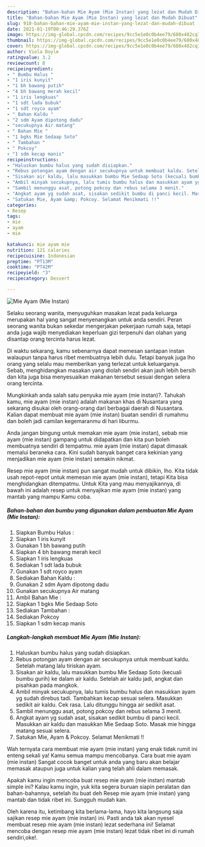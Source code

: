 ```yaml
---
description: "Bahan-bahan Mie Ayam (Mie Instan) yang lezat dan Mudah Dibuat"
title: "Bahan-bahan Mie Ayam (Mie Instan) yang lezat dan Mudah Dibuat"
slug: 910-bahan-bahan-mie-ayam-mie-instan-yang-lezat-dan-mudah-dibuat
date: 2021-01-19T00:46:29.376Z
image: https://img-global.cpcdn.com/recipes/9cc5e1e0c0b4ee79/680x482cq70/mie-ayam-mie-instan-foto-resep-utama.jpg
thumbnail: https://img-global.cpcdn.com/recipes/9cc5e1e0c0b4ee79/680x482cq70/mie-ayam-mie-instan-foto-resep-utama.jpg
cover: https://img-global.cpcdn.com/recipes/9cc5e1e0c0b4ee79/680x482cq70/mie-ayam-mie-instan-foto-resep-utama.jpg
author: Viola Doyle
ratingvalue: 3.2
reviewcount: 8
recipeingredient:
- " Bumbu Halus "
- "1 iris kunyit"
- "1 bh bawang putih"
- "4 bh bawang merah kecil"
- "1 iris lengkuas"
- "1 sdt lada bubuk"
- "1 sdt royco ayam"
- " Bahan Kaldu "
- "2 sdm Ayam dipotong dadu"
- "secukupnya Air matang"
- " Bahan Mie "
- "1 bgks Mie Sedaap Soto"
- " Tambahan "
- " Pokcoy"
- "1 sdm kecap manis"
recipeinstructions:
- "Haluskan bumbu halus yang sudah disiapkan."
- "Rebus potongan ayam dengan air secukupnya untuk membuat kaldu. Setelah matang lalu tiriskan ayam."
- "Sisakan air kaldu, lalu masukkan bumbu Mie Sedaap Soto (kecuali bumbu gurih) ke dalam air kaldu. Setelah air kaldu jadi, angkat dan pisahkan pada mangkok."
- "Ambil minyak secukupnya, lalu tumis bumbu halus dan masukkan ayam yg sudah direbus tadi. Tambahkan kecap sesuai selera. Masukkan sedikit air kaldu. Cek rasa. Lalu ditunggu hingga air sedikit asat."
- "Sambil menunggu asat, potong pokcoy dan rebus selama 3 menit."
- "Angkat ayam yg sudah asat, sisakan sedikit bumbu di panci kecil. Masukkan air kaldu dan masukkan Mie Sedaap Soto. Masak mie hingga matang sesuai selera."
- "Satukan Mie, Ayam &amp; Pokcoy. Selamat Menikmati !!"
categories:
- Resep
tags:
- mie
- ayam
- mie

katakunci: mie ayam mie 
nutrition: 121 calories
recipecuisine: Indonesian
preptime: "PT13M"
cooktime: "PT42M"
recipeyield: "3"
recipecategory: Dessert

---
```



![Mie Ayam (Mie Instan)](https://img-global.cpcdn.com/recipes/9cc5e1e0c0b4ee79/680x482cq70/mie-ayam-mie-instan-foto-resep-utama.jpg)

Selaku seorang wanita, menyuguhkan masakan lezat pada keluarga merupakan hal yang sangat menyenangkan untuk anda sendiri. Peran seorang  wanita bukan sekedar mengerjakan pekerjaan rumah saja, tetapi anda juga wajib menyediakan keperluan gizi terpenuhi dan olahan yang disantap orang tercinta harus lezat.

Di waktu  sekarang, kamu sebenarnya dapat memesan santapan instan walaupun tanpa harus ribet membuatnya lebih dulu. Tetapi banyak juga lho orang yang selalu mau memberikan yang terlezat untuk keluarganya. Sebab, menghidangkan masakan yang diolah sendiri akan jauh lebih bersih dan kita juga bisa menyesuaikan makanan tersebut sesuai dengan selera orang tercinta. 



Mungkinkah anda salah satu penyuka mie ayam (mie instan)?. Tahukah kamu, mie ayam (mie instan) adalah makanan khas di Nusantara yang sekarang disukai oleh orang-orang dari berbagai daerah di Nusantara. Kalian dapat membuat mie ayam (mie instan) buatan sendiri di rumahmu dan boleh jadi camilan kegemaranmu di hari liburmu.

Anda jangan bingung untuk memakan mie ayam (mie instan), sebab mie ayam (mie instan) gampang untuk didapatkan dan kita pun boleh membuatnya sendiri di tempatmu. mie ayam (mie instan) dapat dimasak memalui beraneka cara. Kini sudah banyak banget cara kekinian yang menjadikan mie ayam (mie instan) semakin nikmat.

Resep mie ayam (mie instan) pun sangat mudah untuk dibikin, lho. Kita tidak usah repot-repot untuk memesan mie ayam (mie instan), tetapi Kita bisa menghidangkan ditempatmu. Untuk Kita yang mau menyajikannya, di bawah ini adalah resep untuk menyajikan mie ayam (mie instan) yang mantab yang mampu Kamu coba.

<!--inarticleads1-->

##### Bahan-bahan dan bumbu yang digunakan dalam pembuatan Mie Ayam (Mie Instan):

1. Siapkan  Bumbu Halus :
1. Siapkan 1 iris kunyit
1. Gunakan 1 bh bawang putih
1. Siapkan 4 bh bawang merah kecil
1. Siapkan 1 iris lengkuas
1. Sediakan 1 sdt lada bubuk
1. Gunakan 1 sdt royco ayam
1. Sediakan  Bahan Kaldu :
1. Gunakan 2 sdm Ayam dipotong dadu
1. Gunakan secukupnya Air matang
1. Ambil  Bahan Mie :
1. Siapkan 1 bgks Mie Sedaap Soto
1. Sediakan  Tambahan :
1. Sediakan  Pokcoy
1. Siapkan 1 sdm kecap manis




<!--inarticleads2-->

##### Langkah-langkah membuat Mie Ayam (Mie Instan):

1. Haluskan bumbu halus yang sudah disiapkan.
1. Rebus potongan ayam dengan air secukupnya untuk membuat kaldu. Setelah matang lalu tiriskan ayam.
1. Sisakan air kaldu, lalu masukkan bumbu Mie Sedaap Soto (kecuali bumbu gurih) ke dalam air kaldu. Setelah air kaldu jadi, angkat dan pisahkan pada mangkok.
1. Ambil minyak secukupnya, lalu tumis bumbu halus dan masukkan ayam yg sudah direbus tadi. Tambahkan kecap sesuai selera. Masukkan sedikit air kaldu. Cek rasa. Lalu ditunggu hingga air sedikit asat.
1. Sambil menunggu asat, potong pokcoy dan rebus selama 3 menit.
1. Angkat ayam yg sudah asat, sisakan sedikit bumbu di panci kecil. Masukkan air kaldu dan masukkan Mie Sedaap Soto. Masak mie hingga matang sesuai selera.
1. Satukan Mie, Ayam &amp; Pokcoy. Selamat Menikmati !!




Wah ternyata cara membuat mie ayam (mie instan) yang enak tidak rumit ini enteng sekali ya! Kamu semua mampu mencobanya. Cara buat mie ayam (mie instan) Sangat cocok banget untuk anda yang baru akan belajar memasak ataupun juga untuk kalian yang telah ahli dalam memasak.

Apakah kamu ingin mencoba buat resep mie ayam (mie instan) mantab simple ini? Kalau kamu ingin, yuk kita segera buruan siapin peralatan dan bahan-bahannya, setelah itu buat deh Resep mie ayam (mie instan) yang mantab dan tidak ribet ini. Sungguh mudah kan. 

Oleh karena itu, ketimbang kita berlama-lama, hayo kita langsung saja sajikan resep mie ayam (mie instan) ini. Pasti anda tak akan nyesel membuat resep mie ayam (mie instan) lezat sederhana ini! Selamat mencoba dengan resep mie ayam (mie instan) lezat tidak ribet ini di rumah sendiri,oke!.


